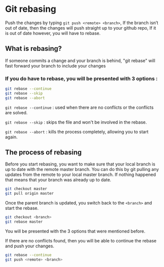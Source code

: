 # Git rebasing

Push the changes by typing `git push <remote> <branch>`, If the branch isn’t out of date, then the changes will push straight up to your github repo, If it is out of date however, you will have to rebase.

## What is rebasing?
If someone commits a change and your branch is behind, "git rebase" will fast forward your branch to include your changes 

### If you do have to rebase, you will be presented with 3 options :
```sh
git rebase --continue
git rebase --skip
git rebase --abort
```

`git rebase --continue` : used when there are no conflicts or the conflicts are solved.  

`git rebase --skip` : skips the file and won't be involved in the rebase.  

`git rebase --abort` : kills the process completely, allowing you to start again.  

## The process of rebasing
Before you start rebasing, you want to make sure that your local branch is up to date with the remote master branch.  You can do this by git pulling any updates from the remote to your local master branch. If nothing happened that means that your branch was already up to date.
```sh
git checkout master
git pull origin master
```
Once the parent branch is updated, you switch back to the `<branch>` and start the rebase.
```sh
git checkout <branch>
git rebase master
```
You will be presented with the 3 options that were mentioned before.  

If there are no conflicts found, then you will be able to continue the rebase and push your changes.
```sh
git rebase --continue
git push <remote> <branch>
```
